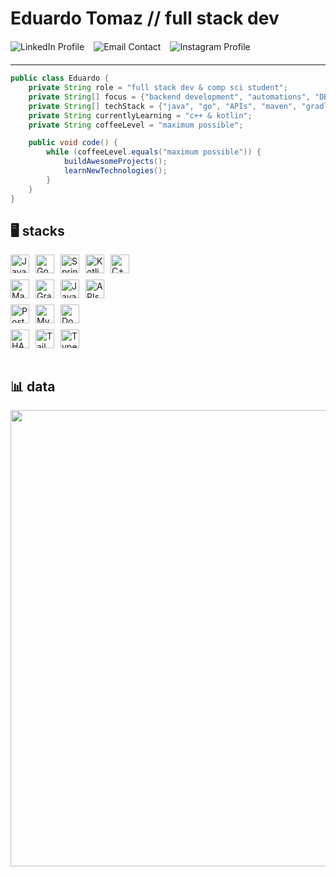 # Eduardo Tomaz // full stack dev

<div>
  <div style="display: flex; flex-wrap: wrap; gap: 15px; margin: 20px 0;">
    <a href="https://www.linkedin.com/in/eduardotoomazs" target="_blank" style="text-decoration: none;">
      <img src="https://img.shields.io/badge/Eduardo_Tomaz-6B46C1?style=for-the-badge&logo=linkedin&logoColor=white&labelColor=6B46C1" alt="LinkedIn Profile"/>
    </a>
    <a href="mailto:eduardotoomaz@outlook.com" style="text-decoration: none;">
      <img src="https://img.shields.io/badge/eduardotoomaz@outlook.com-6B46C1?style=for-the-badge&logo=gmail&logoColor=white&labelColor=6B46C1" alt="Email Contact"/>
    </a>
    <a href="https://instagram.com/tomazdudux" target="_blank" style="text-decoration: none;">
      <img src="https://img.shields.io/badge/@tomazdudux-6B46C1?style=for-the-badge&logo=instagram&logoColor=white&labelColor=6B46C1" alt="Instagram Profile"/>
    </a>
  </div>
</div>

---

```java
public class Eduardo {
    private String role = "full stack dev & comp sci student";
    private String[] focus = {"backend development", "automations", "DBs"};
    private String[] techStack = {"java", "go", "APIs", "maven", "gradle", "spring boot", "javaFX", "SQL"};
    private String currentlyLearning = "c++ & kotlin";
    private String coffeeLevel = "maximum possible";

    public void code() {
        while (coffeeLevel.equals("maximum possible")) {
            buildAwesomeProjects();
            learnNewTechnologies();
        }
    }
}
```

## 🖥️ stacks

<div style="display: flex; flex-direction: row; justify-content: flex-start; gap: 10px; margin-top: 10px;">
<img src="https://img.shields.io/badge/-java-0041a8?style=flat&logo=OpenJDK&logoColor=white" height="30" alt="Java" />
<img src="https://img.shields.io/badge/-go-0041a8?style=flat&logo=Go&logoColor=white" height="30" alt="Go" />
<img src="https://img.shields.io/badge/-spring-0041a8?style=flat&logo=Spring&logoColor=white" height="30" alt="Spring" />
<img src="https://img.shields.io/badge/-kotlin-0041a8?style=flat&logo=Kotlin&logoColor=white" height="30" alt="Kotlin" />
<img src="https://img.shields.io/badge/-c++-0041a8?style=flat&logo=cplusplus&logoColor=white" height="30" alt="C++" />
</div>

<div style="display: flex; flex-direction: row; justify-content: flex-start; gap: 10px; margin-top: 10px;">
<img src="https://img.shields.io/badge/-maven-4900bf?style=flat&logo=apachemaven&logoColor=white" height="30" alt="Maven" />
<img src="https://img.shields.io/badge/-gradle-4900bf?style=flat&logo=Gradle&logoColor=white" height="30" alt="Gradle" />
<img src="https://img.shields.io/badge/-javaFX-4900bf?style=flat&logo=JavaFX&logoColor=white" height="30" alt="JavaFX" />
<img src="https://img.shields.io/badge/-APIs-4900bf?style=flat&logo=Zapier&logoColor=white" height="30" alt="APIs" />
</div>

<div style="display: flex; flex-direction: row; justify-content: flex-start; gap: 10px; margin-top: 10px;">
<img src="https://img.shields.io/badge/-postgreSQL-c70050?style=flat&logo=PostgreSQL&logoColor=white" height="30" alt="PostgreSQL" />
<img src="https://img.shields.io/badge/-mySQL-c70050?style=flat&logo=databricks&logoColor=white" height="30" alt="MySQL" />
<img src="https://img.shields.io/badge/-docker-c70050?style=flat&logo=Docker&logoColor=white" height="30" alt="Docker" />
</div>

<div style="display: flex; flex-direction: row; justify-content: flex-start; gap: 10px; margin-top: 10px;">
<img src="https://img.shields.io/badge/-haml/pug-DD0031?style=flat&logo=pug&logoColor=white" height="30" alt="HAML/PUG" />
<img src="https://img.shields.io/badge/-tailwind-DD0031?style=flat&logo=tailwindcss&logoColor=white" height="30" alt="TailwindCSS" />
<img src="https://img.shields.io/badge/-typescript-DD0031?style=flat&logo=typescript&logoColor=white" height="30" alt="TypeScript" />
</div>

<br>



## 📊 data

<div style="display: flex; flex-direction: column;">
<img
width="730"
src="http://github-profile-summary-cards.vercel.app/api/cards/profile-details?username=toomazs&theme=midnight_purple"
/>
</div>
</div>
